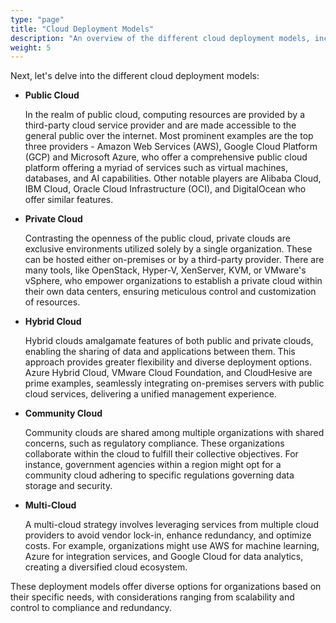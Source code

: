 ```yaml
---
type: "page"
title: "Cloud Deployment Models"
description: "An overview of the different cloud deployment models, including public, private, hybrid, community, and multi-cloud."
weight: 5
---
```

Next, let's delve into the different cloud deployment models:

- **Public Cloud**

    In the realm of public cloud, computing resources are provided by a third-party cloud service provider and are made accessible to the general public over the internet. Most prominent examples are the top three providers - Amazon Web Services (AWS), Google Cloud Platform (GCP) and Microsoft Azure, who offer a comprehensive public cloud platform offering a myriad of services such as virtual machines, databases, and AI capabilities. Other notable players are Alibaba Cloud, IBM Cloud, Oracle Cloud Infrastructure (OCI), and DigitalOcean who offer similar features.

- **Private Cloud**

    Contrasting the openness of the public cloud, private clouds are exclusive environments utilized solely by a single organization. These can be hosted either on-premises or by a third-party provider. There are many tools, like OpenStack, Hyper-V, XenServer, KVM, or VMware's vSphere, who empower organizations to establish a private cloud within their own data centers, ensuring meticulous control and customization of resources.

- **Hybrid Cloud**

    Hybrid clouds amalgamate features of both public and private clouds, enabling the sharing of data and applications between them. This approach provides greater flexibility and diverse deployment options. Azure Hybrid Cloud, VMware Cloud Foundation, and CloudHesive are prime examples, seamlessly integrating on-premises servers with public cloud services, delivering a unified management experience.

- **Community Cloud**

    Community clouds are shared among multiple organizations with shared concerns, such as regulatory compliance. These organizations collaborate within the cloud to fulfill their collective objectives. For instance, government agencies within a region might opt for a community cloud adhering to specific regulations governing data storage and security.

- **Multi-Cloud**

    A multi-cloud strategy involves leveraging services from multiple cloud providers to avoid vendor lock-in, enhance redundancy, and optimize costs. For example, organizations might use AWS for machine learning, Azure for integration services, and Google Cloud for data analytics, creating a diversified cloud ecosystem.

These deployment models offer diverse options for organizations based on their specific needs, with considerations ranging from scalability and control to compliance and redundancy.
